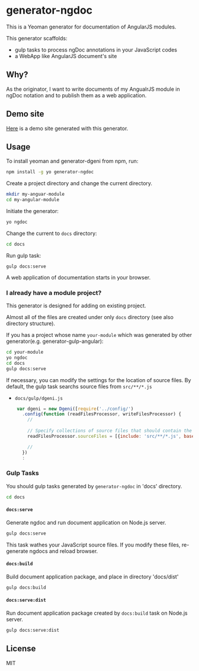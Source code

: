 # generator-ngdoc

This is a Yeoman generator for documentation of AngularJS modules.

This generator scaffolds:

+ gulp tasks to process ngDoc annotations in your JavaScript codes
+ a WebApp like AngularJS document's site

## Why?
As the originator, I want to write documents of my AngualrJS module in ngDoc notation and to publish them as a web application.

## Demo site
[Here](https://quramy.github.io/example-of-generator-ngdoc/index.html) is a demo site generated with this generator. 

## Usage

To install yeoman and generator-dgeni from npm, run:

```bash
npm install -g yo generator-ngdoc
```

Create a project directory and change the current directory.

```bash
mkdir my-anguar-module
cd my-angular-module
```

Initiate the generator:

```bash
yo ngdoc
```

Change the current to `docs` directory:

```bash
cd docs
```

Run gulp task:

```
gulp docs:serve
```

A web application of documentation starts in your browser.

### I already have a module project?
This generator is designed for adding on existing project.

Almost all of the files are created under only `docs` directory (see also directory structure).

If you has a project whose name `your-module` which was generated by other generator(e.g. generator-gulp-angular):

```bash
cd your-module
yo ngdoc
cd docs
gulp docs:serve
```

If necessary, you can modify the settings for the location of source files.
By default, the gulp task searchs source files from `src/**/*.js`

+ `docs/gulp/dgeni.js`

```js
    var dgeni = new Dgeni([require('../config/')
      .config(function (readFilesProcessor, writeFilesProcessor) {
        //
        
        // Specify collections of source files that should contain the documentation to extract
        readFilesProcessor.sourceFiles = [{include: 'src/**/*.js', basePath: 'src'}, {include: 'docs/content/**/*.ngdoc',basePath: 'docs/content'}];

        //
      })
      :
```


### Gulp Tasks
You should gulp tasks generated by `generator-ngdoc` in 'docs' directory.

```bash
cd docs
```

#### `docs:serve`
Generate ngdoc and run document application on Node.js server.

```bash
gulp docs:serve
```

This task wathes your JavaScript source files.
If you modify these files, re-generate ngdocs and reload browser.

#### `docs:build`
Build document application package, and place in directory 'docs/dist'

```bash
gulp docs:build
```

#### `docs:serve:dist`
Run document application package created by `docs:build` task on Node.js server.

```bash
gulp docs:serve:dist
```

## License

MIT
